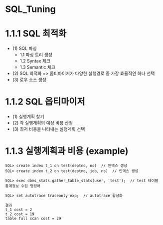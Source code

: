 # SQL_Tuning

# 1.1.1 SQL 최적화
  - (1) SQL 파싱
    - 1.1 파싱 트리 생성
    - 1.2 Syntax 체크
    - 1.3 Semantic 체크
  - (2) SQL 최적화 => 옵티마이저가 다양한 실행경로 중 가장 효율적인 하나 선택
  - (3) 로우 소스 생성

#
# 1.1.2 SQL 옵티마이저
  - (1) 실행계획 찾기
  - (2) 각 실행계획의 예상 비용 산정
  - (3) 최저 비용을 나타내는 실행계획 선택

#
# 1.1.3 실행계획과 비용 (example)

  ```
  SQL> create index t_1 on test(deptno, no)  // 인덱스 생성
  SQL> create index t_2 on test(deptno, job, no)  // 인덱스 생성
  ```
  
  ```
  SQL> exec dbms_stats.gather_table_stats(user, 'test');  // test 테이블 통계정보 수집 명령어
  ```

  ```
  SQL> set autotrace traceonly exp;  // autotrace 활성화
  ```
  
  ```
  결과 
  t_1 cost = 2
  t_2 cost = 19
  table full scan cost = 29
  ```
